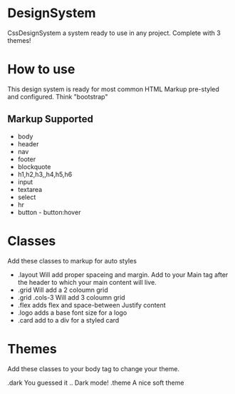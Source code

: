 # DesignSystem
CssDesignSystem a system ready to use in any project. Complete with 3 themes! 

# How to use 
This design system is ready for most common HTML Markup pre-styled and configured. Think "bootstrap"
## Markup Supported
- body
- header
- nav 
- footer
- blockquote
- h1,h2,h3,,h4,h5,h6
- input
- textarea
- select
- hr
- button - button:hover 



# Classes
Add these classes to markup for auto styles

-  .layout  Will add proper spaceing and margin. Add to your Main tag after the header to which your main content will live. 
-  .grid Will add a 2 coloumn grid 
-  .grid .cols-3 Will add 3 coloumn grid
- .flex adds flex and space-between Justify content
- .logo adds a base font size for a logo
- .card add to a div for a styled card

# Themes

Add these classes to your body tag to change your theme. 

.dark You guessed it .. Dark mode! 
.theme A nice soft theme 


